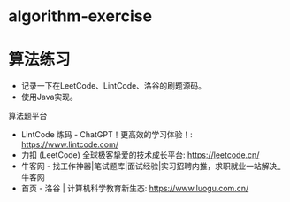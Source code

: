 # algorithm-exercise
# 算法练习
- 记录一下在LeetCode、LintCode、洛谷的刷题源码。
- 使用Java实现。



算法题平台
- LintCode 炼码 - ChatGPT！更高效的学习体验！: https://www.lintcode.com/
- 力扣 (LeetCode) 全球极客挚爱的技术成长平台: https://leetcode.cn/
- 牛客网 - 找工作神器|笔试题库|面试经验|实习招聘内推，求职就业一站解决_牛客网
- 首页 - 洛谷 | 计算机科学教育新生态: https://www.luogu.com.cn/
